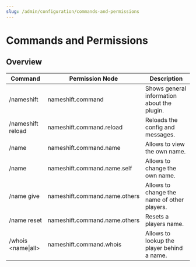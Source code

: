 ```yaml
---
slug: /admin/configuration/commands-and-permissions
---
```


# Commands and Permissions

## Overview

|                Command           |        Permission Node        |                 Description                 |
| -------------------------------- | ----------------------------- | ------------------------------------------- |
| /nameshift                       | nameshift.command             | Shows general information about the plugin. |
| /nameshift reload                | nameshift.command.reload      | Reloads the config and messages.            |
| /name                            | nameshift.command.name        | Allows to view the own name.                |
| /name <name>                     | nameshift.command.name.self   | Allows to change the own name.              |
| /name give <player> <name>       | nameshift.command.name.others | Allows to change the name of other players. |
| /name reset <player>             | nameshift.command.name.others | Resets a players name.                      |
| /whois <name\|all>               | nameshift.command.whois       | Allows to lookup the player behind a name.  |
